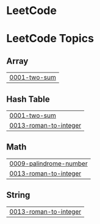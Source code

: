 # LeetCode
<!---LeetCode Topics Start-->
# LeetCode Topics
## Array
|  |
| ------- |
| [0001-two-sum](https://github.com/Pi1998/LeetCode/tree/master/0001-two-sum) |
## Hash Table
|  |
| ------- |
| [0001-two-sum](https://github.com/Pi1998/LeetCode/tree/master/0001-two-sum) |
| [0013-roman-to-integer](https://github.com/Pi1998/LeetCode/tree/master/0013-roman-to-integer) |
## Math
|  |
| ------- |
| [0009-palindrome-number](https://github.com/Pi1998/LeetCode/tree/master/0009-palindrome-number) |
| [0013-roman-to-integer](https://github.com/Pi1998/LeetCode/tree/master/0013-roman-to-integer) |
## String
|  |
| ------- |
| [0013-roman-to-integer](https://github.com/Pi1998/LeetCode/tree/master/0013-roman-to-integer) |
<!---LeetCode Topics End-->